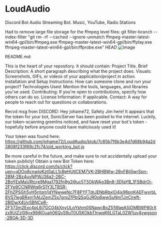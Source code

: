 # LoudAudio
Discord Bot Audio Streaming Bot. Music, YouTube, Radio Stations

Had to remove large file storage for the ffmpeg level files:
git filter-branch --index-filter "git rm -rf --cached --ignore-unmatch ffmpeg-master-latest-win64-gpl/bin/ffmpeg.exe ffmpeg-master-latest-win64-gpl/bin/ffplay.exe ffmpeg-master-latest-win64-gpl/bin/ffprobe.exe" HEAD
![image](https://github.com/johame72/LoudAudio/assets/134301243/003de03e-33f7-4f2e-a509-35c0bd89001f)


README.md:

This is the heart of your repository. It should contain:
Project Title.
Brief Description: A short paragraph describing what the project does.
Visuals: Screenshots, GIFs, or videos of your application/project in action.
Installation and Setup Instructions: How can someone clone and run your project?
Technologies Used: Mention the tools, languages, and libraries you've used.
Contributing: If you're open to contributions, specify how others can do so.
License Information: If applicable.
Contact: A way for people to reach out for questions or collaborations.


Recvd msg from DISCORD:
Hey johame72,
Safety Jim here! It appears that the token for your bot, SonicServer has been posted to the internet. Luckily, our token-scanning gremlins noticed, and have reset your bot's token - hopefully before anyone could have maliciously used it!

Your token was found here: https://github.com/johame72/LoudAudio/blob/7c85b7f6b3e4d7d68b94a2d3808f233f69c2fc74/old_working_bot.js

Be more careful in the future, and make sure to not accidentally upload your token publicly!
Obtain a new Bot Token here: https://click.discord.com/ls/click?upn=qDOo8cnwIoKzt0aLL1cBeHUtlCEM7VK-2BHBWw-2BvFBij5wrSpn-2BM-2Bz4uyNPWJ38a2-2BC-2BoYEsMaURtcre9Mga1792fn9g2i9uc5T5OkWAg3Bn8-3DfaYB_1FSBdrOi-2FYp9CCNRWtq6rS1Y3LTBSR-2FhZPSGh5vH5ntqm1dYNwweNc7F8PYFTdrJENbRbxIO4jx96pnKAEFwvrbL8VS7IegBRxjrj1jAIJZemZ5s7grpZfPbQSqGJR0o6wwSuNmTJnClreft-2BIDwX4UvSBNCpR-2F1j73m2Exc4qL6i7GC04kXnyULqYshm0SNawcBoZ51WaeASiDMBWP80rXzx9UiZzl08yx99iROuah06QyS9uT0U5KOkbTInwqK6LGTaL02W1uv4vwgson-2BOA-3D-3D
